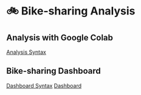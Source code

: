 # :bike: Bike-sharing Analysis
## Analysis with Google Colab
[Analysis Syntax](https://github.com/anindyantsr/EDA-with-Python/blob/main/Proyek_Analisis_Data.ipynb)

## Bike-sharing Dashboard
[Dashboard Syntax](https://github.com/anindyantsr/EDA-with-Python/blob/main/dashboard.py)
[Dashboard](https://eda-with-python-dfk3vqmrwlcerzmrqx4dij.streamlit.app/)



